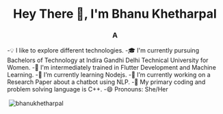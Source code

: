 <h1 align="center">Hey There 👋, I'm Bhanu Khetharpal</h1>
<h3 align="center">A</h3>


-💡  I like to explore different technologies.
-🎓  I'm currently pursuing Bachelors of Technology at Indira Gandhi Delhi Technical University for Women.
-🌱  I'm intermediately trained in Flutter Development and  Machine Learning.
-🌱  I’m currently learning Nodejs.
-🔭 I’m currently working on a Research Paper about a chatbot using NLP.
-💬  My primary coding and problem solving language is C++.
-😄  Pronouns: She/Her
<p align="left">
</p>

<p>&nbsp;<img align="center" src="https://github-readme-stats.vercel.app/api?username=bhanukhetharpal&show_icons=true&locale=en" alt="bhanukhetharpal" /></p>

<!--
**bhanukhetharpal/bhanukhetharpal** is a ✨ _special_ ✨ repository because its `README.md` (this file) appears on your GitHub profile.

Here are some ideas to get you started:

- 🔭 I’m currently working on ...
- 🌱 I’m currently learning ...
- 👯 I’m looking to collaborate on ...
- 🤔 I’m looking for help with ...
- 💬 Ask me about ...
- 📫 How to reach me: ...
- 😄 Pronouns: ...
- ⚡ Fun fact: ...
-->
